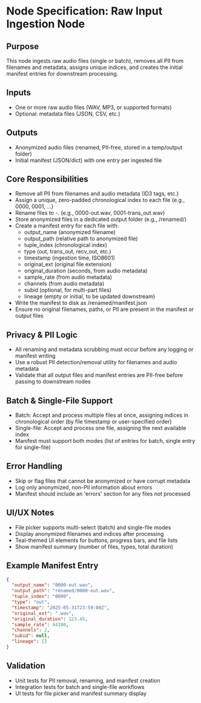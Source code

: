 # Node Specification: Raw Input Ingestion Node

## Purpose
This node ingests raw audio files (single or batch), removes all PII from filenames and metadata, assigns unique indices, and creates the initial manifest entries for downstream processing.

## Inputs
- One or more raw audio files (WAV, MP3, or supported formats)
- Optional: metadata files (JSON, CSV, etc.)

## Outputs
- Anonymized audio files (renamed, PII-free, stored in a temp/output folder)
- Initial manifest (JSON/dict) with one entry per ingested file

## Core Responsibilities
- Remove all PII from filenames and audio metadata (ID3 tags, etc.)
- Assign a unique, zero-padded chronological index to each file (e.g., 0000, 0001, ...)
- Rename files to <index>-<type>.<ext> (e.g., 0000-out.wav, 0001-trans_out.wav)
- Store anonymized files in a dedicated output folder (e.g., /renamed/)
- Create a manifest entry for each file with:
  - output_name (anonymized filename)
  - output_path (relative path to anonymized file)
  - tuple_index (chronological index)
  - type (out, trans_out, recv_out, etc.)
  - timestamp (ingestion time, ISO8601)
  - original_ext (original file extension)
  - original_duration (seconds, from audio metadata)
  - sample_rate (from audio metadata)
  - channels (from audio metadata)
  - subid (optional, for multi-part files)
  - lineage (empty or initial, to be updated downstream)
- Write the manifest to disk as /renamed/manifest.json
- Ensure no original filenames, paths, or PII are present in the manifest or output files

## Privacy & PII Logic
- All renaming and metadata scrubbing must occur before any logging or manifest writing
- Use a robust PII detection/removal utility for filenames and audio metadata
- Validate that all output files and manifest entries are PII-free before passing to downstream nodes

## Batch & Single-File Support
- Batch: Accept and process multiple files at once, assigning indices in chronological order (by file timestamp or user-specified order)
- Single-file: Accept and process one file, assigning the next available index
- Manifest must support both modes (list of entries for batch, single entry for single-file)

## Error Handling
- Skip or flag files that cannot be anonymized or have corrupt metadata
- Log only anonymized, non-PII information about errors
- Manifest should include an 'errors' section for any files not processed

## UI/UX Notes
- File picker supports multi-select (batch) and single-file modes
- Display anonymized filenames and indices after processing
- Teal-themed UI elements for buttons, progress bars, and file lists
- Show manifest summary (number of files, types, total duration)

## Example Manifest Entry
```json
{
  "output_name": "0000-out.wav",
  "output_path": "renamed/0000-out.wav",
  "tuple_index": "0000",
  "type": "out",
  "timestamp": "2025-05-31T23:59:00Z",
  "original_ext": ".wav",
  "original_duration": 123.45,
  "sample_rate": 44100,
  "channels": 2,
  "subid": null,
  "lineage": []
}
```

## Validation
- Unit tests for PII removal, renaming, and manifest creation
- Integration tests for batch and single-file workflows
- UI tests for file picker and manifest summary display 